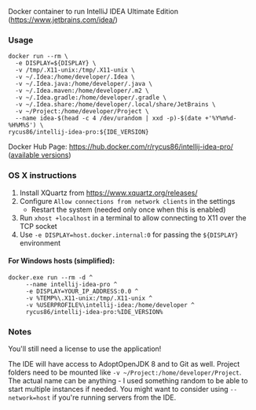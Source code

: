 Docker container to run IntelliJ IDEA Ultimate Edition (https://www.jetbrains.com/idea/)

### Usage

```
docker run --rm \
  -e DISPLAY=${DISPLAY} \
  -v /tmp/.X11-unix:/tmp/.X11-unix \
  -v ~/.Idea:/home/developer/.Idea \
  -v ~/.Idea.java:/home/developer/.java \
  -v ~/.Idea.maven:/home/developer/.m2 \
  -v ~/.Idea.gradle:/home/developer/.gradle \
  -v ~/.Idea.share:/home/developer/.local/share/JetBrains \
  -v ~/Project:/home/developer/Project \
  --name idea-$(head -c 4 /dev/urandom | xxd -p)-$(date +'%Y%m%d-%H%M%S') \
rycus86/intellij-idea-pro:${IDE_VERSION}
```

Docker Hub Page: https://hub.docker.com/r/rycus86/intellij-idea-pro/
([available versions](https://hub.docker.com/r/rycus86/intellij-idea-pro/tags))

### OS X instructions

1. Install XQuartz from https://www.xquartz.org/releases/
2. Configure `Allow connections from network clients` in the settings
    - Restart the system (needed only once when this is enabled)
3. Run `xhost +localhost` in a terminal to allow connecting to X11 over the TCP socket
4. Use `-e DISPLAY=host.docker.internal:0` for passing the `${DISPLAY}` environment

#### For Windows hosts (simplified):

```
docker.exe run --rm -d ^
     --name intellij-idea-pro ^
     -e DISPLAY=YOUR_IP_ADDRESS:0.0 ^
     -v %TEMP%\.X11-unix:/tmp/.X11-unix ^
     -v %USERPROFILE%\intellij-idea:/home/developer ^
     rycus86/intellij-idea-pro:%IDE_VERSION%
```

### Notes

You'll still need a license to use the application!

The IDE will have access to AdoptOpenJDK 8 and to Git as well.
Project folders need to be mounted like `-v ~/Project:/home/developer/Project`.
The actual name can be anything - I used something random to be able to start multiple instances if needed.
You might want to consider using `--network=host` if you're running servers from the IDE.
